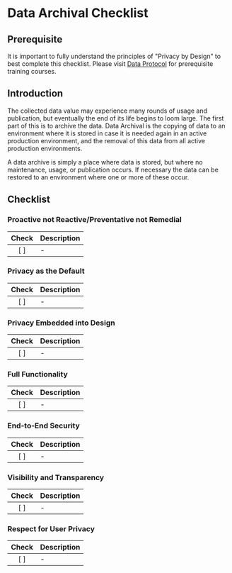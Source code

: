 # Data Archival Checklist

## Prerequisite

It is important to fully understand the principles of "Privacy by Design" to best complete this checklist. Please visit [Data Protocol](https://dataprotocol.com) for prerequisite training courses.

## Introduction

The collected data value may experience many rounds of usage and publication, but eventually the end of its life begins to loom large. The first part of this is to archive the data. Data Archival is the copying of data to an environment where it is stored in case it is needed again in an active production environment, and the removal of this data from all active production environments.

A data archive is simply a place where data is stored, but where no maintenance, usage, or publication occurs. If necessary the data can be restored to an environment where one or more of these occur.

## Checklist

### Proactive not Reactive/Preventative not Remedial

| Check | Description |
| :---: | :---------- |
|  [ ]  | -           |

### Privacy as the Default

| Check | Description |
| :---: | :---------- |
|  [ ]  | -           |

### Privacy Embedded into Design

| Check | Description |
| :---: | :---------- |
|  [ ]  | -           |

### Full Functionality

| Check | Description |
| :---: | :---------- |
|  [ ]  | -           |

### End-to-End Security

| Check | Description |
| :---: | :---------- |
|  [ ]  | -           |

### Visibility and Transparency

| Check | Description |
| :---: | :---------- |
|  [ ]  | -           |

### Respect for User Privacy

| Check | Description |
| :---: | :---------- |
|  [ ]  | -           |
